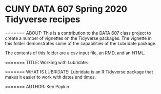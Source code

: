 # CUNY DATA 607 Spring 2020 Tidyverse recipes

=======
ABOUT:
This is a contribution to the DATA 607 class project to create a number of vignettes on the Tidyverse packages. The vignette in this folder demonstrates some of the capabilities of the Lubridate package.

The contents of this folder are a csv input file, an RMD, and an HTML.  

=======
TITLE: Working with Lubridate:

=======
WHAT IS LUBRIDATE:
Lubridate is an R Tidyverse package that makes it easier to work with dates and times.

=======
AUTHOR:
Ken Popkin

